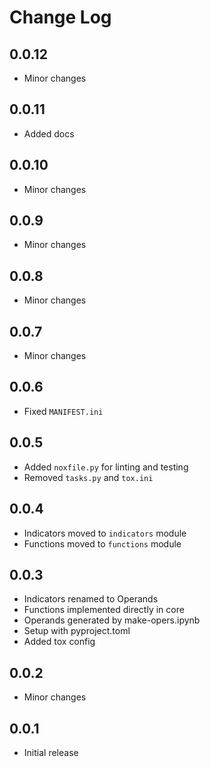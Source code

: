 # Change Log

## 0.0.12
- Minor changes 

## 0.0.11
- Added docs

## 0.0.10
- Minor changes

## 0.0.9
- Minor changes

## 0.0.8
- Minor changes

## 0.0.7
- Minor changes

## 0.0.6
- Fixed `MANIFEST.ini`

## 0.0.5
- Added `noxfile.py` for linting and testing
- Removed `tasks.py` and `tox.ini`

## 0.0.4
- Indicators moved to `indicators` module
- Functions moved to `functions` module

## 0.0.3
- Indicators renamed to Operands
- Functions implemented directly in core
- Operands generated by make-opers.ipynb
- Setup with pyproject.toml
- Added tox config

## 0.0.2
- Minor changes

## 0.0.1
- Initial release
